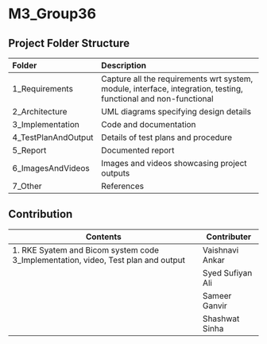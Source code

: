 # M3_Group36

## Project Folder Structure 
| Folder              | Description                                                                                                     |
| :------------------ | :-------------------------------------------------------------------------------------------------------------- |
| 1_Requirements      | Capture all the requirements wrt system, module, interface, integration, testing, functional and non-functional |
| 2_Architecture      | UML diagrams specifying design details                                                                          |
| 3_Implementation    | Code and documentation                                                                                          |
| 4_TestPlanAndOutput | Details of test plans and procedure                                                                             |
| 5_Report            | Documented report                                                                                               |
| 6_ImagesAndVideos   | Images and videos showcasing project outputs                                                                    |
| 7_Other             | References                                                                                                      |

## Contribution
| Contents     | Contributer |
| ---------------- | ------------ |
| 1. RKE Syatem and Bicom system code 3_Implementation, video, Test plan and output  |   Vaishnavi Ankar  |
| | Syed Sufiyan Ali |
|  | Sameer Ganvir |
|  | Shashwat Sinha |

